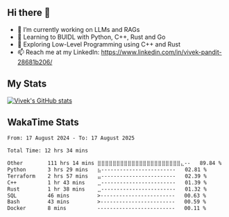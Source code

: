 ## Hi there 👋

- 🔭 I’m currently working on LLMs and RAGs
- 🌱 Learning to BUIDL with Python, C++, Rust and Go 
- 🤔 Exploring Low-Level Programming using C++ and Rust 
- 📫 Reach me at my LinkedIn: https://www.linkedin.com/in/vivek-pandit-28681b206/

## My Stats
[![Vivek's GitHub stats](https://github-readme-stats.vercel.app/api?username=ipanditi&show_icons=true&theme=dark)](https://ipanditi.github.io/)

## WakaTime Stats
<!--START_SECTION:waka-->

```txt
From: 17 August 2024 - To: 17 August 2025

Total Time: 12 hrs 34 mins

Other        111 hrs 14 mins ⣿⣿⣿⣿⣿⣿⣿⣿⣿⣿⣿⣿⣿⣿⣿⣿⣿⣿⣿⣿⣿⣿⣄--   89.84 %
Python       3 hrs 29 mins   ⣦------------------------   02.81 %
Terraform    2 hrs 57 mins   ⣤------------------------   02.39 %
C++          1 hr 43 mins    ⣀------------------------   01.39 %
Rust         1 hr 38 mins    ⣀------------------------   01.32 %
SQL          46 mins         >------------------------   00.63 %
Bash         43 mins         >------------------------   00.59 %
Docker       8 mins          -------------------------   00.11 %
```

<!--END_SECTION:waka-->


